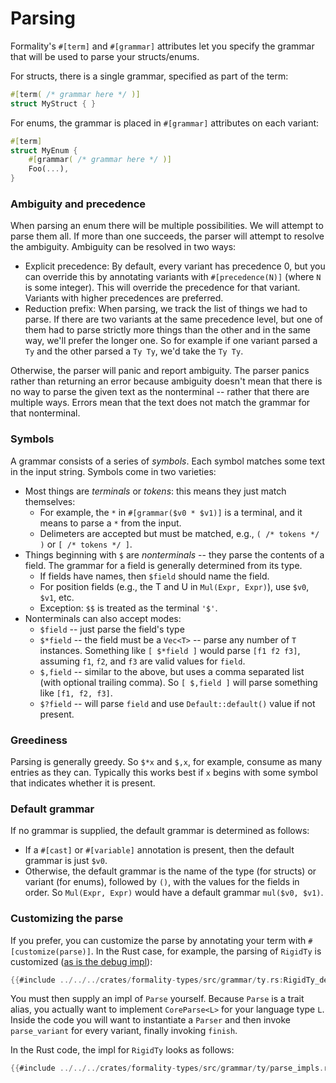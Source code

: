 # Parsing

Formality's `#[term]` and `#[grammar]` attributes let you specify the grammar that will be used to parse your structs/enums.

For structs, there is a single grammar, specified as part of the term:

```rust
#[term( /* grammar here */ )]
struct MyStruct { }
```

For enums, the grammar is placed in `#[grammar]` attributes on each variant:

```rust
#[term]
struct MyEnum {
    #[grammar( /* grammar here */ )]
    Foo(...),
}
```

### Ambiguity and precedence

When parsing an enum there will be multiple possibilities. We will attempt to parse them all. If more than one succeeds, the parser will attempt to resolve the ambiguity. Ambiguity can be resolved in two ways:

* Explicit precedence: By default, every variant has precedence 0, but you can override this by annotating variants with `#[precedence(N)]` (where `N` is some integer). This will override the precedence for that variant. Variants with higher precedences are preferred.
* Reduction prefix: When parsing, we track the list of things we had to parse. If there are two variants at the same precedence level, but one of them had to parse strictly more things than the other and in the same way, we'll prefer the longer one. So for example if one variant parsed a `Ty` and the other parsed a `Ty Ty`, we'd take the `Ty Ty`.

Otherwise, the parser will panic and report ambiguity. The parser panics rather than returning an error because ambiguity doesn't mean that there is no way to parse the given text as the nonterminal -- rather that there are multiple ways. Errors mean that the text does not match the grammar for that nonterminal.

### Symbols

A grammar consists of a series of *symbols*. Each symbol matches some text in the input string. Symbols come in two varieties:

* Most things are *terminals* or *tokens*: this means they just match themselves:
    * For example, the `*` in `#[grammar($v0 * $v1)]` is a terminal, and it means to parse a `*` from the input.
    * Delimeters are accepted but must be matched, e.g., `( /* tokens */ )` or `[ /* tokens */ ]`.
* Things beginning with `$` are *nonterminals* -- they parse the contents of a field. The grammar for a field is generally determined from its type.
    * If fields have names, then `$field` should name the field.
    * For position fields (e.g., the T and U in `Mul(Expr, Expr)`), use `$v0`, `$v1`, etc.
    * Exception: `$$` is treated as the terminal `'$'`.
* Nonterminals can also accept modes:
    * `$field` -- just parse the field's type
    * `$*field` -- the field must be a `Vec<T>` -- parse any number of `T` instances. Something like `[ $*field ]` would parse `[f1 f2 f3]`, assuming `f1`, `f2`, and `f3` are valid values for `field`.
    * `$,field` -- similar to the above, but uses a comma separated list (with optional trailing comma). So `[ $,field ]` will parse something like `[f1, f2, f3]`.
    * `$?field` -- will parse `field` and use `Default::default()` value if not present.

### Greediness

Parsing is generally greedy. So `$*x` and `$,x`, for example, consume as many entries as they can. Typically this works best if `x` begins with some symbol that indicates whether it is present.

### Default grammar

If no grammar is supplied, the default grammar is determined as follows:

* If a `#[cast]` or `#[variable]` annotation is present, then the default grammar is just `$v0`.
* Otherwise, the default grammar is the name of the type (for structs) or variant (for enums), followed by `()`, with the values for the fields in order. So `Mul(Expr, Expr)` would have a default grammar `mul($v0, $v1)`.

### Customizing the parse

If you prefer, you can customize the parse by annotating your term with `#[customize(parse)]`. In the Rust case, for example, the parsing of `RigidTy` is customized ([as is the debug impl](./debug.md)):

```rust
{{#include ../../../crates/formality-types/src/grammar/ty.rs:RigidTy_decl}}
```

You must then supply an impl of `Parse` yourself. Because `Parse` is a trait alias, you actually want to implement `CoreParse<L>` for your language type `L`. Inside the code you will want to instantiate a `Parser` and then invoke `parse_variant` for every variant, finally invoking `finish`.

In the Rust code, the impl for `RigidTy` looks as follows:


```rust
{{#include ../../../crates/formality-types/src/grammar/ty/parse_impls.rs:RigidTy_impl}}
```